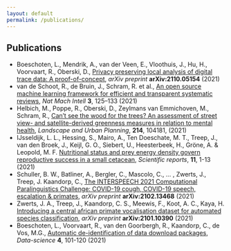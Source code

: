 ```yaml
---
layout: default
permalink: /publications/
---
```


## Publications
- Boeschoten, L., Mendrik, A., van der Veen, E., Vloothuis, J., Hu, H., Voorvaart, R., Oberski, D., [Privacy preserving local analysis of digital trace data: A proof-of-concept](https://arxiv.org/abs/2110.05154), _arXiv preprint_ **arXiv:2110.05154** (2021)
- van de Schoot, R., de Bruin, J., Schram, R. et al., [An open source machine learning framework for efficient and transparent systematic reviews](https://doi.org/10.1038/s42256-020-00287-7), *Nat Mach Intell* **3**, 125–133 (2021)
- Helbich, M., Poppe, R., Oberski, D., Zeylmans van Emmichoven, M., Schram, R., [Can’t see the wood for the trees? An assessment of street view- and satellite-derived greenness measures in relation to mental health](https://doi.org/10.1016/j.landurbplan.2021.104181), *Landscape and Urban Planning*, **214**, 104181, (2021)
- IJsseldijk, L. L., Hessing, S., Mairo, A., Ten Doeschate, M. T., Treep, J., van den Broek, J., Keijl, G. O., Siebert, U., Heesterbeek, H., Gröne, A. & Leopold, M. F. [Nutritional status and prey energy density govern reproductive success in a small cetacean](https://doi.org/10.1038/s41598-021-98629-x), _Scientific reports_, **11**, 1-13 (2021)
- Schuller, B. W., Batliner, A., Bergler, C., Mascolo, C., ... , Zwerts, J., Treep, J. Kaandorp, C., [The INTERSPEECH 2021 Computational Paralinguistics Challenge: COVID-19 cough, COVID-19 speech, escalation & primates](https://arxiv.org/abs/2102.13468), _arXiv preprint_ **arXiv:2102.13468** (2021)
- Zwerts, J. A., Treep, J., Kaandorp, C. S., Meewis, F., Koot, A. C., Kaya, H. [Introducing a central african primate vocalisation dataset for automated species classification](https://arxiv.org/abs/2101.10390), _arXiv preprint_ **arXiv:2101.10390** (2021)
- Boeschoten, L., Voorvaart, R., van den Goorbergh, R., Kaandorp, C., de Vos, M.G., [Automatic de-identification of data download packages](https://doi.org/10.3233/DS-210035), _Data-science_ **4**, 101-120 (2021)
